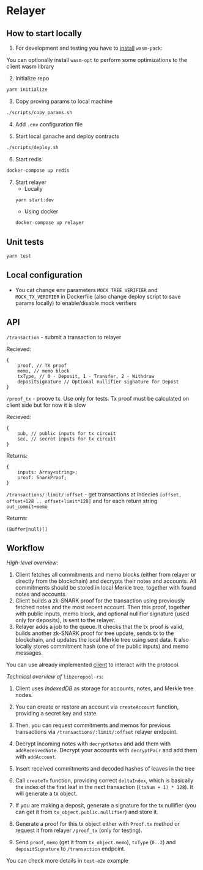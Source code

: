 # Relayer

## How to start locally

1. For development and testing you have to [install](https://rustwasm.github.io/wasm-pack/installer/) `wasm-pack`:

You can optionally install `wasm-opt` to perform some optimizations to the client wasm library

2. Initialize repo

```bash
yarn initialize
```

3. Copy proving params to local machine

```bash
./scripts/copy_params.sh
```

4. Add `.env` configuration file

5. Start local ganache and deploy contracts

```bash
./scripts/deploy.sh
```

6. Start redis

```bash
docker-compose up redis
```

7. Start relayer
    * Locally
    ```bash
    yarn start:dev
    ```
    * Using docker
    ```bash
    docker-compose up relayer
    ```

## Unit tests

```bash
yarn test
```

## Local configuration

* You cat change env parameters `MOCK_TREE_VERIFIER` and `MOCK_TX_VERIFIER` in Dockerfile (also change deploy script to save params locally) to enable/disable mock verifiers


## API

`/transaction` - submit a transaction to relayer

Recieved:
```
{
    proof, // TX proof
    memo, // memo block
    txType, // 0 - Deposit, 1 - Transfer, 2 - Withdraw
    depositSignature // Optional nullifier signature for Depost
}
```

`/proof_tx` - proove tx. Use only for tests. Tx proof must be calculated on client side but for now it is slow

Recieved:
```
{
    pub, // public inputs for tx circuit
    sec, // secret inputs for tx circuit
}
```

Returns:
```
{
    inputs: Array<string>;
    proof: SnarkProof;
}
```

`/transactions/:limit/:offset` - get transactions at indecies `[offset, offset+128 .. offset+limit*128]` and for each return string `out_commit+memo`

Returns:
```
(Buffer|null)[]
```

## Workflow

*High-level overview*:

1. Client fetches all commitments and memo blocks (either from relayer or directly from the blockchain) and decrypts their notes and accounts. All commitments should be stored in local Merkle tree, together with found notes and accounts.
2. Client builds a zk-SNARK proof for the transaction using previously fetched notes and the most recent account. Then this proof, together with public inputs, memo block, and optional nullifier signature (used only for deposits), is sent to the relayer.
3. Relayer adds a job to the queue. It checks that the tx proof is valid, builds another zk-SNARK proof for tree update, sends tx to the blockchain, and updates the local Merkle tree using sent data. It also locally stores commitment hash (one of the public inputs) and memo messages.

You can use already implemented [client](https://github.com/zeropoolnetwork/libzeropool-rs/tree/main/libzeropool-rs-wasm) to interact with the protocol.


*Technical overview of* `libzeropool-rs`:

1. Client uses *IndexedDB* as storage for accounts, notes, and Merkle tree nodes.

2. You can create or restore an account via `createAccount` function, providing a secret key and state.

3. Then, you can request commitments and memos for previous transactions via `/transactions/:limit/:offset` relayer endpoint.

4. Decrypt incoming notes with `decryptNotes` and add them with `addReceivedNote`. Decrypt your accounts with `decryptPair` and add them with `addAccount`.

5. Insert received commitments and decoded hashes of leaves in the tree 

6. Call `createTx` function, providing correct `deltaIndex`, which is basically the index of the first leaf in the next transaction (`(txNum + 1) * 128`). It will generate a tx object.

7. If you are making a deposit, generate a signature for the tx nullifier (you can get it from `tx_object.public.nullifier`) and store it.

8. Generate a proof for this tx object either with `Proof.tx` method or request it from relayer `/proof_tx` (only for testing).

9. Send `proof`, `memo` (get it from `tx_object.memo`), `txType` (`0..2`) and `depositSignature` to `/transaction` endpoint.

You can check more details in `test-e2e` example